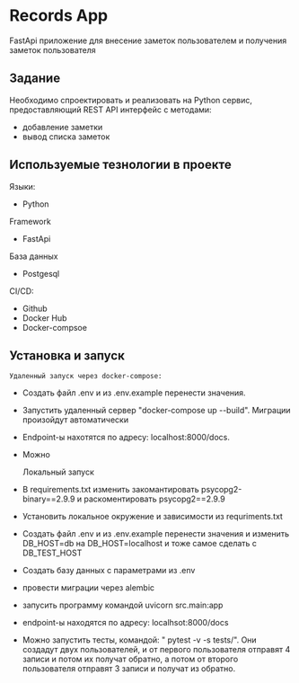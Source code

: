# Records App
FastApi приложение для внесение заметок пользователем и получения заметок пользователя

## Задание 

Необходимо спроектировать и реализовать на Python сервис,
предоставляющий REST API  интерфейс с методами:
 - добавление заметки
 - вывод списка заметок

## Используемые тезнологии в проекте
Языки:
- Python

Framework
- FastApi

База данных 
- Postgesql

CI/CD:
- Github
- Docker Hub
- Docker-compsoe

## Установка и запуск
  
    Удаленный запуск через docker-compose:

- Создать файл .env и из .env.example перенести значения.
- Запустить удаленный сервер "docker-compose up --build". Миграции произойдут автоматически
- Endpoint-ы нахотятся по адресу: localhost:8000/docs. 
- Можно 

    
    Локальный запуск

- В requirements.txt изменить закомантировать psycopg2-binary==2.9.9 и раскоментировать psycopg2==2.9.9
- Установить локальное окружение и зависимости из requriments.txt
- Создать файл .env и из .env.example перенести значения и изменить DB_HOST=db на DB_HOST=localhost и тоже самое сделать с DB_TEST_HOST
- Создать базу данных с параметрами из .env
- провести миграции через alembic
- запусить программу командой uvicorn src.main:app
- endpoint-ы находятся по адресу: localhsot:8000/docs
- Можно запустить тесты, командой: " pytest -v -s tests/". Они создадут двух пользователей, и от первого пользователя отправят 4 записи и потом их получат обратно, а потом от второго пользователя отправят 3 записи и получат из обратно.
